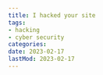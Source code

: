 ```yaml
---
title: I hacked your site
tags: 
- hacking
- cyber security
categories: 
date: 2023-02-17
lastMod: 2023-02-17
---
```

